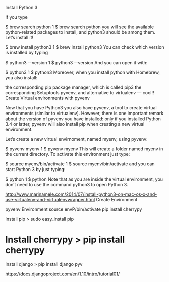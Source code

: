 Install Python 3

If you type


$ brew search python
1
$ brew search python
you will see the available python-related packages to install, and python3 should be among them. Let’s install it!


$ brew install python3
1
$ brew install python3
You can check which version is installed by typing


$ python3 --version
1
$ python3 --version
And you can open it with:


$ python3
1
$ python3
Moreover, when you install python with Homebrew, you also install:

the corresponding pip package manager, which is called pip3
the corresponding Setuptools
pyvenv, and alternative to virtualenv — cool!!
Create Virtual environments with pyvenv

Now that you have Python3 you also have pyvenv, a tool to create virtual environments (similar to virtualenv). However, there is one important remark about the version of pyvenv you have installed: only if you installed Python 3.4 or latter, pyvenv will also install pip when creating a new virtual environment.

Let’s create a new virtual envirnoment, named myenv, using pyvenv:


$ pyvenv myenv
1
$ pyvenv myenv
This will create a folder named myenv in the current directory. To activate this environment just type:

$ source myenv/bin/activate
1
$ source myenv/bin/activate
and you can start Python 3 by just typing:

$ python
1
$ python
Note that as you are inside the virtual environment, you don’t need to use the command python3 to open Python 3.

http://www.marinamele.com/2014/07/install-python3-on-mac-os-x-and-use-virtualenv-and-virtualenvwrapper.html
Create Environment

pyvenv Environment
source envP/bin/activate
pip install cherrypy

Install pip > sudo easy_install pip
# Install cherrypy > pip install cherrypy
Install django > pip install django
pyv

https://docs.djangoproject.com/en/1.10/intro/tutorial01/